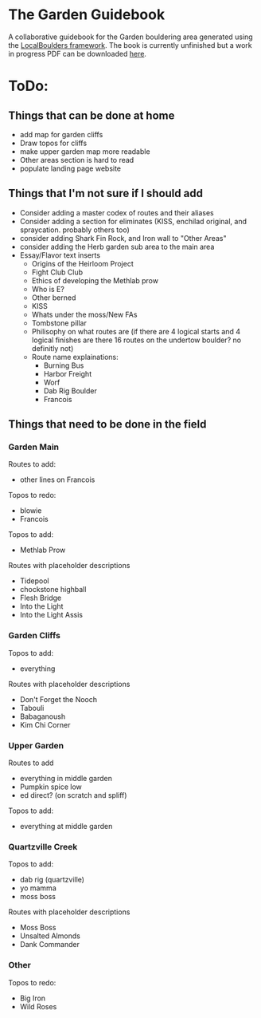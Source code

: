 # The Garden Guidebook
 A collaborative guidebook for the Garden bouldering area generated using the [LocalBoulders framework](https://github.com/AndrewChild/LocalBoulders). The book is currently unfinished but a work in progress PDF can be downloaded [here](https://github.com/AndrewChild/The-Garden-Guidebook/raw/main/guideBook.pdf).

# ToDo:
## Things that can be done at home
- add map for garden cliffs
- Draw topos for cliffs
- make upper garden map more readable
- Other areas section is hard to read
- populate landing page website

## Things that I'm not sure if I should add
- Consider adding a master codex of routes and their aliases
- Consider adding a section for eliminates (KISS, enchilad original, and spraycation. probably others too)
- consider adding Shark Fin Rock, and Iron wall to "Other Areas"
- consider adding the Herb garden sub area to the main area
- Essay/Flavor text inserts
  - Origins of the Heirloom Project
  - Fight Club Club
  - Ethics of developing the Methlab prow
  - Who is E?
  - Other berned
  - KISS
  - Whats under the moss/New FAs
  - Tombstone pillar
  - Philisophy on what routes are (if there are 4 logical starts and 4 logical finishes are there 16 routes on the undertow boulder? no definitly not)
  - Route name explainations:
    - Burning Bus
	- Harbor Freight
	- Worf
	- Dab Rig Boulder
	- Francois

## Things that need to be done in the field

### Garden Main
Routes to add:
- other lines on Francois

Topos to redo:
- blowie
- Francois

Topos to add:
- Methlab Prow

Routes with placeholder descriptions
- Tidepool
- chockstone highball
- Flesh Bridge
- Into the Light
- Into the Light Assis

### Garden Cliffs
Topos to add:
- everything

Routes with placeholder descriptions
- Don't Forget the Nooch
- Tabouli
- Babaganoush
- Kim Chi Corner

### Upper Garden
Routes to add
- everything in middle garden
- Pumpkin spice low
- ed direct? (on scratch and spliff)

Topos to add:
- everything at middle garden

### Quartzville Creek
Topos to add:
- dab rig (quartzville)
- yo mamma
- moss boss

Routes with placeholder descriptions
- Moss Boss
- Unsalted Almonds
- Dank Commander

### Other
Topos to redo:
- Big Iron
- Wild Roses